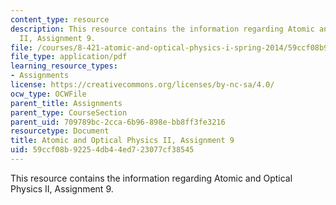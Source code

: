 ```yaml
---
content_type: resource
description: This resource contains the information regarding Atomic and Optical Physics
  II, Assignment 9.
file: /courses/8-421-atomic-and-optical-physics-i-spring-2014/59ccf08b92254db44ed723077cf38545_MIT8_421S14_homeWork9.pdf
file_type: application/pdf
learning_resource_types:
- Assignments
license: https://creativecommons.org/licenses/by-nc-sa/4.0/
ocw_type: OCWFile
parent_title: Assignments
parent_type: CourseSection
parent_uid: 709789bc-2cca-6b96-898e-bb8ff3fe3216
resourcetype: Document
title: Atomic and Optical Physics II, Assignment 9
uid: 59ccf08b-9225-4db4-4ed7-23077cf38545
---
```

This resource contains the information regarding Atomic and Optical Physics II, Assignment 9.